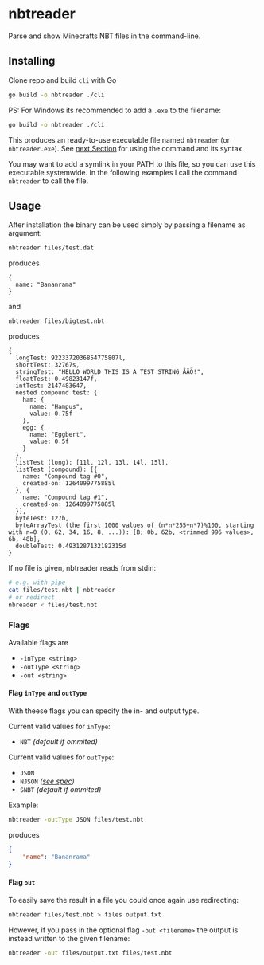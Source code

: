 # nbtreader

Parse and show Minecrafts NBT files in the command-line.

## Installing

Clone repo and build `cli` with Go

```sh
go build -o nbtreader ./cli
```

PS: For Windows its recommended to add a `.exe` to the filename:

```bash
go build -o nbtreader ./cli
```

This produces an ready-to-use executable file named `nbtreader` (or `nbtreader.exe`). See [next Section](#usage) for using the command and its syntax.

You may want to add a symlink in your PATH to this file, so you can use this executable systemwide. In the following examples I call the command `nbtreader` to call the file.

## Usage

After installation the binary can be used simply by passing a filename as argument:

```sh
nbtreader files/test.dat
```

produces

```
{
  name: "Bananrama"
}
```

and

```sh
nbtreader files/bigtest.nbt
```

produces

```
{
  longTest: 9223372036854775807l,
  shortTest: 32767s,
  stringTest: "HELLO WORLD THIS IS A TEST STRING ÅÄÖ!",
  floatTest: 0.49823147f,
  intTest: 2147483647,
  nested compound test: {
    ham: {
      name: "Hampus",
      value: 0.75f
    },
    egg: {
      name: "Eggbert",
      value: 0.5f
    }
  },
  listTest (long): [11l, 12l, 13l, 14l, 15l],
  listTest (compound): [{
    name: "Compound tag #0",
    created-on: 1264099775885l
  }, {
    name: "Compound tag #1",
    created-on: 1264099775885l
  }],
  byteTest: 127b,
  byteArrayTest (the first 1000 values of (n*n*255+n*7)%100, starting with n=0 (0, 62, 34, 16, 8, ...)): [B; 0b, 62b, <trimmed 996 values>, 6b, 48b],
  doubleTest: 0.4931287132182315d
}
```

If no file is given, nbtreader reads from stdin:

```sh
# e.g. with pipe
cat files/test.nbt | nbtreader
# or redirect
nbreader < files/test.nbt
```

### Flags

Available flags are

- `-inType <string>`
- `-outType <string>`
- `-out <string>`

#### Flag `inType` and `outType`

With theese flags you can specify the in- and output type.

Current valid values for `inType`:
- `NBT` *(default if ommited)*

Current valid values for `outType`:
- `JSON`
- `NJSON` *([see spec](https://docs.google.com/spreadsheets/u/0/d/1Z0XVvyfzVSGstmpLSMKnwlxwYg8N2ZFl3Xmh0ZV0yZU/htmlview#gid=0))*
- `SNBT` *(default if ommited)*

Example:

```sh
nbtreader -outType JSON files/test.nbt
```

produces

```json
{
	"name": "Bananrama"
}
```

#### Flag `out`

To easily save the result in a file you could once again use redirecting:

```sh
nbtreader files/test.nbt > files output.txt
```

However, if you pass in the optional flag `-out <filename>` the output is instead written to the given filename:

```sh
nbtreader -out files/output.txt files/test.nbt
```
